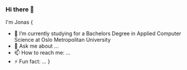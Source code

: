 ### Hi there 👋


I'm Jonas {
- 🌱 I’m currently studying for a Bachelors Degree in Applied Computer Science at Oslo Metropolitan University
- 💬 Ask me about ...
- 📫 How to reach me: ...
- ⚡ Fun fact: ...
}


